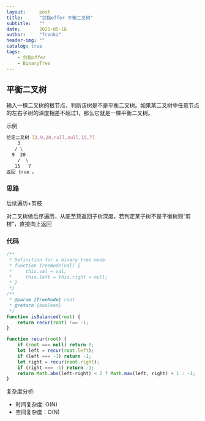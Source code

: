 ```yaml
---
layout:     post
title:      "剑指offer-平衡二叉树"
subtitle:   ""
date:       2021-05-18
author:     "franki"
header-img: ""
catalog: true
tags:
    - 剑指offer
    - BinaryTree
---
```


## 平衡二叉树

输入一棵二叉树的根节点，判断该树是不是平衡二叉树。如果某二叉树中任意节点的左右子树的深度相差不超过1，那么它就是一棵平衡二叉树。

示例

```bash
给定二叉树 [3,9,20,null,null,15,7]
    3
   / \
  9  20
    /  \
   15   7
返回 true 。
```

### 思路

后续遍历+剪枝

对二叉树做后序遍历，从底至顶返回子树深度，若判定某子树不是平衡树则“剪枝”，直接向上返回

### 代码

```js
/**
 * Definition for a binary tree node.
 * function TreeNode(val) {
 *     this.val = val;
 *     this.left = this.right = null;
 * }
 */
/**
 * @param {TreeNode} root
 * @return {boolean}
 */
function isBalanced(root) {
    return recur(root) !== -1;
}

function recur(root) {
    if (root === null) return 0;
    let left = recur(root.left);
    if (left === -1) return -1;
    let right = recur(root.right);
    if (right === -1) return -1;
    return Math.abs(left-right) < 2 ? Math.max(left, right) + 1 : -1;
}
```

复杂度分析:

- 时间复杂度: O(N)
- 空间复杂度：O(N)
